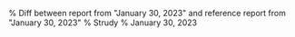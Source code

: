 % Diff between report from "January 30, 2023" and reference report from "January 30, 2023"
% Strudy
% January 30, 2023


